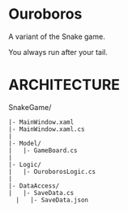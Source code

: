# Ouroboros
A variant of the Snake game.

You always run after your tail.

# ARCHITECTURE
SnakeGame/

    |- MainWindow.xaml
    |- MainWindow.xaml.cs
    |
    |- Model/
    |   |- GameBoard.cs
    |
    |- Logic/
    |   |- OuroborosLogic.cs
    |
    |- DataAccess/
    |   |- SaveData.cs
	  |   |- SaveData.json
